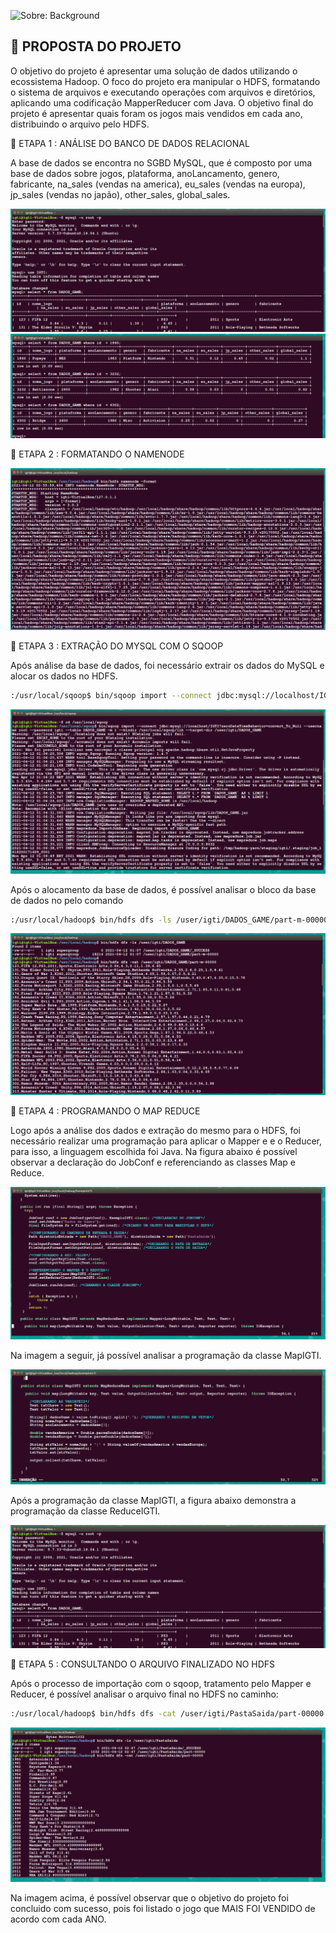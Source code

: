 ![Sobre: Background](https://github.com/gacarvalho/hadoop-hdfs-project/blob/main/Image/background-hadoop.png)


## 📌 PROPOSTA DO PROJETO

O objetivo do projeto é apresentar uma solução de dados utilizando o ecossistema Hadoop. O foco do projeto era manipular o HDFS, formatando o sistema de arquivos e executando operações com arquivos e diretórios, aplicando uma codificação MapperReducer com Java. O objetivo final do projeto é apresentar quais foram os jogos mais vendidos em cada ano, distribuindo o arquivo pelo HDFS. 


📢  ETAPA 1 : ANÁLISE DO BANCO DE DADOS RELACIONAL

A base de dados se encontra no SGBD MySQL, que é composto por uma base de dados sobre jogos, plataforma, anoLancamento, genero, fabricante, na_sales (vendas na america), eu_sales (vendas na europa), jp_sales (vendas no japão), other_sales, global_sales. 

![Sobre: Imagem Hadoop 1](https://github.com/gacarvalho/hadoop-hdfs-/blob/main/Image/1.png)
![Sobre: Imagem Hadoop 2](https://github.com/gacarvalho/hadoop-hdfs-/blob/main/Image/2.png)


📢  ETAPA 2 : FORMATANDO O NAMENODE

![Sobre: Imagem Hadoop 2](https://github.com/gacarvalho/hadoop-hdfs-/blob/main/Image/3.png)


📢  ETAPA 3 : EXTRAÇÃO DO MYSQL COM O SQOOP

Após análise da base de dados, foi necessário extrair os dados do MySQL e alocar os dados no HDFS.

```bash
:/usr/local/sqoop$ bin/sqoop import --connect jdbc:mysql://localhost/IGTI?zeroDateTimeBehavior=convert_To_Null --username <usuario> --password <password> --table DADOS_GAME -m 1 --bindir /usr/local/sqoop/lib --target-dir /user/igti/DADOS_GAME
```
![Sobre: Imagem Hadoop 5](https://github.com/gacarvalho/hadoop-hdfs-/blob/main/Image/5.png)

Após o alocamento da base de dados, é possível analisar o bloco da base de dados no pelo comando

```bash
:/usr/local/hadoop$ bin/hdfs dfs -ls /user/igti/DADOS_GAME/part-m-00000
```
![Sobre: Imagem Hadoop](https://github.com/gacarvalho/hadoop-hdfs-/blob/main/Image/7.png)

📢  ETAPA 4 : PROGRAMANDO O MAP REDUCE

Logo após a análise dos dados e extração do mesmo para o HDFS, foi necessário realizar uma programação para aplicar o Mapper e e o Reducer, para isso, a linguagem escolhida foi Java. Na figura abaixo é possível observar a declaração do JobConf e referenciando as classes Map e Reduce.

![Sobre: Imagem Hadoop 9](https://github.com/gacarvalho/hadoop-hdfs-/blob/main/Image/9.png)

Na imagem a seguir, já possível analisar a programação da classe MapIGTI.

![Sobre: Imagem Hadoop 10](https://github.com/gacarvalho/hadoop-hdfs-/blob/main/Image/10.png)

Após a programação da classe MapIGTI, a figura abaixo demonstra a programação da classe ReduceIGTI.

![Sobre: Imagem Hadoop 11](https://github.com/gacarvalho/hadoop-hdfs-/blob/main/Image/1.png)


📢  ETAPA 5 : CONSULTANDO O ARQUIVO FINALIZADO NO HDFS

Após o processo de importação com o sqoop, tratamento pelo Mapper e Reducer, é possível analisar o arquivo final no HDFS no caminho:

```bash
:/usr/local/hadoop$ bin/hdfs dfs -cat /user/igti/PastaSaida/part-00000
```
![Sobre: Imagem Hadoop 14](https://github.com/gacarvalho/hadoop-hdfs-/blob/main/Image/14.png)

Na imagem acima, é possível observar que o objetivo do projeto foi concluido com sucesso, pois foi listado o jogo que MAIS FOI VENDIDO de acordo com cada ANO.  
